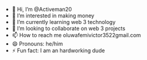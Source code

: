 - 👋 Hi, I’m @Activeman20
- 👀 I’m interested in making money
- 🌱 I’m currently learning web 3 technology
- 💞️ I’m looking to collaborate on web 3 projects
- 📫 How to reach me oluwafemivictor3522gmail.com
- 😄 Pronouns: he/him
- ⚡ Fun fact: I am an hardworking dude

<!---
Activeman20/Activeman20 is a ✨ special ✨ repository because its `README.md` (this file) appears on your GitHub profile.
You can click the Preview link to take a look at your changes.
--->
